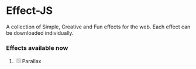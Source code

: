 # Effect-JS

A collection of Simple, Creative and Fun effects for the web. Each effect can be downloaded individually.

### Effects available now
1. <input type="checkbox" id="parallax" disabled checked/><label htmlFor="parallax">Parallax</label>
